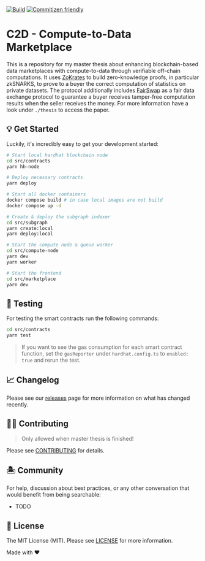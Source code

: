[![Build](https://github.com/amrap030/wol-wake-on-lan/actions/workflows/ci.yml/badge.svg)](https://github.com/amrap030/wol-wake-on-lan/actions/workflows/ci.yml)
[![Commitizen friendly](https://img.shields.io/badge/commitizen-friendly-brightgreen.svg)](http://commitizen.github.io/cz-cli/)

# C2D - Compute-to-Data Marketplace

This is a repository for my master thesis about enhancing blockchain-based data marketplaces with compute-to-data through verifiable off-chain computations. It uses [ZoKrates](https://github.com/Zokrates/ZoKrates) to build zero-knowledge proofs, in particular zkSNARKS, to prove to a buyer the correct computation of statistics on private datasets. The protocol additionally includes [FairSwap](https://eprint.iacr.org/2018/740) as a fair data exchange protocol to guarantee a buyer receives tamper-free computation results when the seller receives the money. For more information have a look under `./thesis` to access the paper.

## 💡 Get Started

Luckily, it's incredibly easy to get your development started:

```bash
# Start local hardhat blockchain node
cd src/contracts
yarn hh-node

# Deploy necessary contracts
yarn deploy

# Start all docker containers
docker compose build # in case local images are not build
docker compose up -d

# Create & deploy the subgraph indexer
cd src/subgraph
yarn create:local
yarn deploy:local

# Start the compute node & queue worker
cd src/compute-node
yarn dev
yarn worker

# Start the frontend
cd src/marketplace
yarn dev
```

## 🧪 Testing

For testing the smart contracts run the following commands:

```bash
cd src/contracts
yarn test
```

> If you want to see the gas consumption for each smart contract function, set the `gasReporter` under `hardhat.config.ts` to `enabled: true` and rerun the test.

## 📈 Changelog

Please see our [releases](https://github.com/amrap030/wol-wake-on-lan/releases) page for more information on what has changed recently.

## 💪🏼 Contributing

> Only allowed when master thesis is finished!

Please see [CONTRIBUTING](.github/CONTRIBUTING.md) for details.

## 🏝 Community

For help, discussion about best practices, or any other conversation that would benefit from being searchable:

- TODO

## 📄 License

The MIT License (MIT). Please see [LICENSE](LICENSE.md) for more information.

Made with ❤️

<!-- Badges -->

[npm-version-src]: https://img.shields.io/npm/v/@ow3/dummy-ts-pkg?style=flat-square
[npm-version-href]: https://npmjs.com/package/@ow3/dummy-ts-pkg
[npm-downloads-src]: https://img.shields.io/npm/dm/@ow3/dummy-ts-pkg?style=flat-square
[npm-downloads-href]: https://npmjs.com/package/@ow3/dummy-ts-pkg
[github-actions-src]: https://img.shields.io/github/workflow/status/openwebstacks/ts-starter/CI/main?style=flat-square
[github-actions-href]: https://github.com/openwebstacks/ts-starter/actions?query=workflow%3Aci

<!-- [codecov-src]: https://img.shields.io/codecov/c/gh/openwebstacks/ts-starter/main?style=flat-square
[codecov-href]: https://codecov.io/gh/openwebstacks/ts-starter -->
